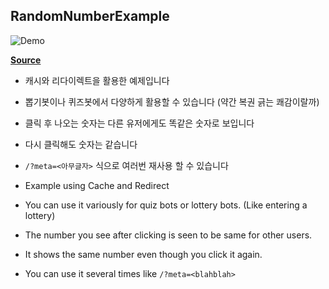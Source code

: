 ## RandomNumberExample
![Demo](docs/RandomNumberExample.gif)

[**Source**](RandomNumberExample/index.js)
* 캐시와 리다이렉트을 활용한 예제입니다
* 뽑기봇이나 퀴즈봇에서 다양하게 활용할 수 있습니다 (약간 복권 긁는 쾌감이랄까)
* 클릭 후 나오는 숫자는 다른 유저에게도 똑같은 숫자로 보입니다
* 다시 클릭해도 숫자는 같습니다
* `/?meta=<아무글자>` 식으로 여러번 재사용 할 수 있습니다

* Example using Cache and Redirect
* You can use it variously for quiz bots or lottery bots. (Like entering a lottery)
* The number you see after clicking is seen to be same for other users.
* It shows the same number even though you click it again.
* You can use it several times like `/?meta=<blahblah>`
